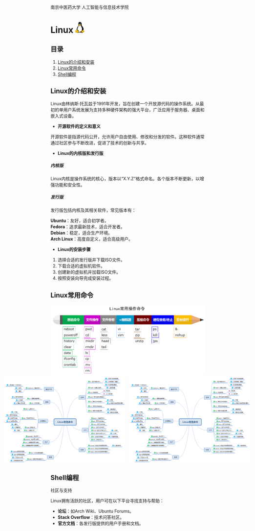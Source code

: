 南京中医药大学 人工智能与信息技术学院

# Linux <img src="figures/linux.logo.png" alt="图标" style="width:30px;" />

## 目录  

1. [Linux的介绍和安装](#Linux的介绍和安装)
2. [Linux常用命令](#Linux常用命令)
3. [Shell编程](#Shell编程)



## Linux的介绍和安装

Linux由林纳斯·托瓦兹于1991年开发，旨在创建一个开放源代码的操作系统。从最初的单用户系统发展为支持多种硬件架构的强大平台，广泛应用于服务器、桌面和嵌入式设备。  

- **开源软件的定义和意义**

开源软件是指源代码公开，允许用户自由使用、修改和分发的软件。这种软件通常通过社区参与不断改进，促进了技术的创新与共享。  

- **Linux的内核版和发行版**  

##### 内核版  

Linux内核是操作系统的核心，版本以“X.Y.Z”格式命名。各个版本不断更新，以增强功能和安全性。  

##### 发行版  

发行版包括内核及其相关软件，常见版本有：  

**Ubuntu**：友好，适合初学者。  
**Fedora**：追求最新技术，适合开发者。  
**Debian**：稳定，适合生产环境。  
 **Arch Linux**：高度自定义，适合高级用户。  

- **Linux的安装步骤**  

1. 选择合适的发行版并下载ISO文件。  
2. 下载合适的虚拟机软件。  
3. 创建新的虚拟机并加载ISO文件。  
4. 按照安装向导完成安装过程。  



## Linux常用命令

<div style="display: flex; justify-content: center;">  

  <img src="figures/command.png" alt="图片" style="width: 800px;" />  

</div>  

<div style="display: flex; justify-content: center;">  
  
  <img src="figures/LinuxCommand1.png" alt="图片1" style="width: 400px; margin-right: 10px;" />  
  <img src="figures/LinuxCommand2.png" alt="图片2" style="width: 400px;" />  
  
</div>  

## Shell编程



社区与支持  

Linux拥有活跃的社区，用户可在以下平台寻找支持与帮助：  

- **论坛**：如Arch Wiki、Ubuntu Forums。  
- **Stack Overflow**：技术问答社区。  
- **官方文档**：各发行版提供的用户手册和文档。

